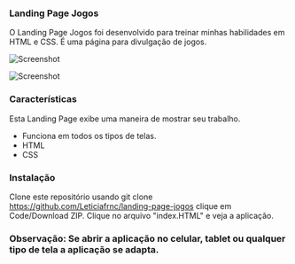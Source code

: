 ### Landing Page Jogos

O Landing Page Jogos foi desenvolvido para treinar minhas habilidades em HTML e CSS. É uma página para divulgação de jogos.

![Screenshot](Projeto10.gif)

![Screenshot](Projeto10Mobile.gif)

### Características
Esta Landing Page exibe uma maneira de mostrar seu trabalho.
- Funciona em todos os tipos de telas.
- HTML
- CSS


### Instalação 

Clone este repositório usando git clone https://github.com/Leticiafrnc/landing-page-jogos clique em Code/Download ZIP.
Clique no arquivo "index.HTML" e veja a aplicação.

### Observação: Se abrir a aplicação no celular, tablet ou qualquer tipo de tela a aplicação se adapta.
